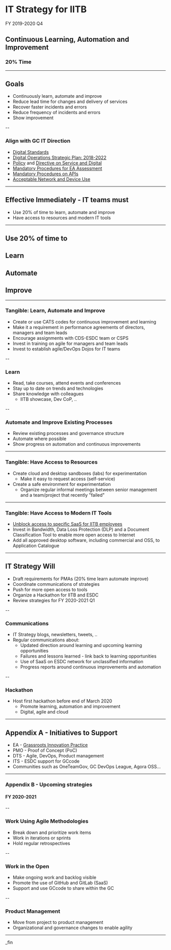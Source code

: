 # IT Strategy for IITB

FY 2019-2020 Q4

## Continuous Learning, Automation and Improvement
### 20% Time

---

## Goals

- Continuously learn, automate and improve
- Reduce lead time for changes and delivery of services
- Recover faster incidents and errors
- Reduce frequency of incidents and errors
- Show improvement

--

### Align with GC IT Direction

- [Digital Standards](https://www.canada.ca/en/government/system/digital-government/government-canada-digital-standards.html)
- [Digital Operations Strategic Plan: 2018-2022](https://www.canada.ca/en/government/system/digital-government/digital-operations-strategic-plan-2018-2022.html)
- [Policy](https://www.tbs-sct.gc.ca/pol/doc-eng.aspx?id=32603) and [Directive on Service and Digital](https://www.tbs-sct.gc.ca/pol/doc-eng.aspx?id=32601)
- [Mandatory Procedures for EA Assessment](https://www.tbs-sct.gc.ca/pol/doc-eng.aspx?id=32602)
- [Mandatory Procedures on APIs](https://www.tbs-sct.gc.ca/pol/doc-eng.aspx?id=32604)
- [Acceptable Network and Device Use](https://www.tbs-sct.gc.ca/pol/doc-eng.aspx?id=32605)

---

## Effective Immediately - IT teams must

- Use 20% of time to learn, automate and improve
- Have access to resources and modern IT tools

---

## Use 20% of time to

## Learn

## Automate

## Improve

---

### Tangible: Learn, Automate and Improve

- Create or use CATS codes for continuous improvement and learning
- Make it a requirement in performance agreements of directors, managers and team leads
- Encourage assignments with CDS-ESDC team or CSPS
- Invest in training on agile for managers and team leads
- Invest to establish agile/DevOps Dojos for IT teams

--

### Learn

- Read, take courses, attend events and conferences
- Stay up to date on trends and technologies
- Share knowledge with colleagues
  - IITB showcase, Dev CoP, ..

--

### Automate and Improve Existing Processes

- Review existing processes and governance structure
- Automate where possible
- Show progress on automation and continuous improvements

---

### Tangible: Have Access to Resources

- Create cloud and desktop sandboxes (labs) for experimentation
  - Make it easy to request access (self-service)
- Create a safe environment for experimentation
  - Organize regular informal meetings between senior management and a team/project that recently "failed"

---

### Tangible: Have Access to Modern IT Tools

- [Unblock access to specific SaaS for IITB employees](web-services-access.html)
- Invest in Bandwidth, Data Loss Protection (DLP) and a Document Classification Tool to enable more open access to Internet
- Add all approved desktop software, including commercial and OSS, to Application Catalogue

---

## IT Strategy Will

- Draft requirements for PMAs (20% time learn automate improve)
- Coordinate communications of strategies
- Push for more open access to tools
- Organize a Hackathon for IITB and ESDC
- Review strategies for FY 2020-2021 Q1

--

### Communications

- IT Strategy blogs, newsletters, tweets, ..
- Regular communications about:
  - Updated direction around learning and upcoming learning opportunities
  - Failures and lessons learned - link back to learning opportunities
  - Use of SaaS on ESDC network for unclassified information
  - Progress reports around continuous improvements and automation

--

### Hackathon

- Host first hackathon before end of March 2020
  - Promote learning, automation and improvement
  - Digital, agile and cloud

---

## Appendix A - Initiatives to Support

- EA - [Grassroots Innovation Practice](http://dialogue/grp/IP/SitePages/Grassroots%20Innovation%20Practice.aspx)
- PMO - Proof of Concept (PoC)
- DTS - Agile, DevOps, Product management
- ITS - ESDC support for GCcode
- Communities such as OneTeamGov, GC DevOps League, Agora OSS...

---

### Appendix B - Upcoming strategies

#### FY 2020-2021

--

### Work Using Agile Methodologies

- Break down and prioritize work items
- Work in iterations or sprints
- Hold regular retrospectives

--

### Work in the Open

- Make ongoing work and backlog visible
- Promote the use of GitHub and GitLab (SaaS)
- Support and use GCcode to share within the GC

--

### Product Management

- Move from project to product management
- Organizational and governance changes to enable agility

---

_fin
